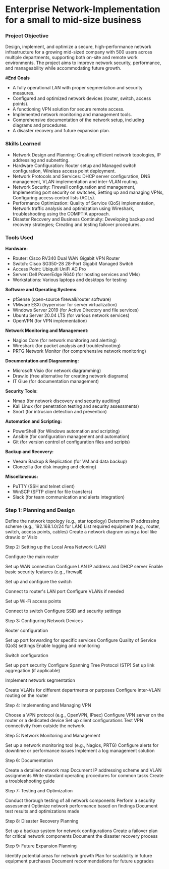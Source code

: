 # Enterprise Network-Implementation for a small to mid-size business
### Project Objective
Design, implement, and optimize a secure, high-performance network infrastructure for a growing mid-sized company with 500 users across multiple departments, supporting both on-site and remote work environments. The project aims to improve network security, performance, and manageability while accommodating future growth.

#**End Goals**
- A fully operational LAN with proper segmentation and security measures.
- Configured and optimized network devices (router, switch, access points).
- A functioning VPN solution for secure remote access.
- Implemented network monitoring and management tools.
- Comprehensive documentation of the network setup, including diagrams and procedures.
- A disaster recovery and future expansion plan.
### Skills Learned
- Network Design and Planning: Creating efficient network topologies, IP addressing and subnetting.
- Hardware Configuration: Router setup and Managed switch configuration, Wireless access point deployment.
- Network Protocols and Services: DHCP server configuration, DNS management, VLAN implementation and inter-VLAN routing.
- Network Security: Firewall configuration and management, Implementing port security on switches, Setting up and managing VPNs, Configuring access control lists (ACLs).
- Performance Optimization: Quality of Service (QoS) implementation, Network traffic analysis and optimization using Wireshark, troubleshooting using the COMPTIA approach.
- Disaster Recovery and Business Continuity: Developing backup and recovery strategies; Creating and testing failover procedures.
### Tools Used
**Hardware:**
- Router: Cisco RV340 Dual WAN Gigabit VPN Router
- Switch: Cisco SG350-28 28-Port Gigabit Managed Switch
- Access Point: Ubiquiti UniFi AC Pro
- Server: Dell PowerEdge R640 (for hosting services and VMs)
- Workstations: Various laptops and desktops for testing

**Software and Operating Systems**:
- pfSense (open-source firewall/router software)
- VMware ESXi (hypervisor for server virtualization)
- Windows Server 2019 (for Active Directory and file services)
- Ubuntu Server 20.04 LTS (for various network services)
- OpenVPN (for VPN implementation)

**Network Monitoring and Management:**
- Nagios Core (for network monitoring and alerting)
- Wireshark (for packet analysis and troubleshooting)
- PRTG Network Monitor (for comprehensive network monitoring)

**Documentation and Diagramming:**
- Microsoft Visio (for network diagramming)
- Draw.io (free alternative for creating network diagrams)
- IT Glue (for documentation management)

**Security Tools**:
- Nmap (for network discovery and security auditing)
- Kali Linux (for penetration testing and security assessments)
- Snort (for intrusion detection and prevention)

**Automation and Scripting:**
- PowerShell (for Windows automation and scripting)
- Ansible (for configuration management and automation)
- Git (for version control of configuration files and scripts)

**Backup and Recovery:**
- Veeam Backup & Replication (for VM and data backup)
- Clonezilla (for disk imaging and cloning)

**Miscellaneous:**
- PuTTY (SSH and telnet client)
- WinSCP (SFTP client for file transfers)
- Slack (for team communication and alerts integration)
  
### Step 1: Planning and Design

Define the network topology (e.g., star topology)
Determine IP addressing scheme (e.g., 192.168.1.0/24 for LAN)
List required equipment (e.g., router, switch, access points, cables)
Create a network diagram using a tool like draw.io or Visio

Step 2: Setting up the Local Area Network (LAN)

Configure the main router

Set up WAN connection
Configure LAN IP address and DHCP server
Enable basic security features (e.g., firewall)


Set up and configure the switch

Connect to router's LAN port
Configure VLANs if needed


Set up Wi-Fi access points

Connect to switch
Configure SSID and security settings



Step 3: Configuring Network Devices

Router configuration

Set up port forwarding for specific services
Configure Quality of Service (QoS) settings
Enable logging and monitoring


Switch configuration

Set up port security
Configure Spanning Tree Protocol (STP)
Set up link aggregation (if applicable)


Implement network segmentation

Create VLANs for different departments or purposes
Configure inter-VLAN routing on the router



Step 4: Implementing and Managing VPN

Choose a VPN protocol (e.g., OpenVPN, IPsec)
Configure VPN server on the router or a dedicated device
Set up client configurations
Test VPN connectivity from outside the network

Step 5: Network Monitoring and Management

Set up a network monitoring tool (e.g., Nagios, PRTG)
Configure alerts for downtime or performance issues
Implement a log management solution

Step 6: Documentation

Create a detailed network map
Document IP addressing scheme and VLAN assignments
Write standard operating procedures for common tasks
Create a troubleshooting guide

Step 7: Testing and Optimization

Conduct thorough testing of all network components
Perform a security assessment
Optimize network performance based on findings
Document test results and optimizations made

Step 8: Disaster Recovery Planning

Set up a backup system for network configurations
Create a failover plan for critical network components
Document the disaster recovery process

Step 9: Future Expansion Planning

Identify potential areas for network growth
Plan for scalability in future equipment purchases
Document recommendations for future upgrades
